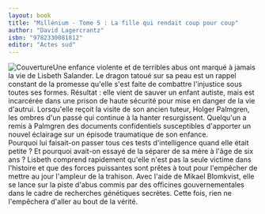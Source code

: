 ```yaml
---
layout: book
title: "Millénium - Tome 5 : La fille qui rendait coup pour coup"
author: "David Lagercrantz"
isbn: "9782330081812"
editor: "Actes sud"
---
```

![Couverture](/img/9782330081812.jpg)Une enfance violente et de terribles abus ont marqué à jamais la vie de Lisbeth Salander. Le dragon tatoué sur sa peau est un rappel constant de la promesse qu'elle s'est faite de combattre l'injustice sous toutes ses formes. Résultat : elle vient de sauver un enfant autiste, mais est incarcérée dans une prison de haute sécurité pour mise en danger de la vie d'autrui. Lorsqu'elle reçoit la visite de son ancien tuteur, Holger Palmgren, les ombres d'un passé qui continue à la hanter resurgissent. Quelqu'un a remis à Palmgren des documents confidentiels susceptibles d'apporter un nouvel éclairage sur un épisode traumatique de son enfance.  
Pourquoi lui faisait-on passer tous ces tests d'intelligence quand elle était petite ? Et pourquoi avait-on essayé de la séparer de sa mère à l'âge de six ans ? Lisbeth comprend rapidement qu'elle n'est pas la seule victime dans l'histoire et que des forces puissantes sont prêtes à tout pour l'empêcher de mettre au jour l'ampleur de la trahison. Avec l'aide de Mikael Blomkvist, elle se lance sur la piste d'abus commis par des officines gouvernementales dans le cadre de recherches génétiques secrètes. Cette fois, rien ne l'empêchera d'aller au bout de la vérité.